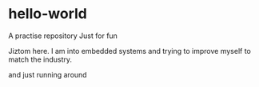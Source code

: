 # hello-world
A practise repository
Just for fun

Jiztom here. I am into embedded systems and trying to improve myself to match the industry.

and just running around
